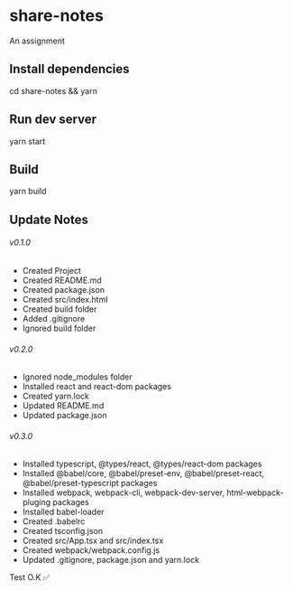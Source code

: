# share-notes
An assignment

## Install dependencies
cd share-notes &&
yarn

## Run dev server
yarn start

## Build
yarn build

## Update Notes
###### v0.1.0
* Created Project
* Created README.md
* Created package.json 
* Created src/index.html 
* Created build folder
* Added .gitignore 
* Ignored build folder

###### v0.2.0
* Ignored node_modules folder
* Installed react and react-dom packages
* Created yarn.lock 
* Updated README.md
* Updated package.json

###### v0.3.0
* Installed typescript, @types/react, @types/react-dom packages
* Installed @babel/core, @babel/preset-env, @babel/preset-react, @babel/preset-typescript packages
* Installed webpack, webpack-cli, webpack-dev-server, html-webpack-pluging packages
* Installed babel-loader
* Created .babelrc
* Created tsconfig.json
* Created src/App.tsx and src/index.tsx
* Created webpack/webpack.config.js
* Updated .gitignore, package.json and yarn.lock

Test O.K :white_check_mark:



